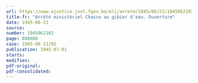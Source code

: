```yaml
---
url: https://www.ejustice.just.fgov.be/eli/arrete/1945/06/21/1945062102/justel
title-fr: "Arrêté ministériel Chasse au gibier d'eau. Ouverture"
date: 1945-06-21
source:
number: 1945062102
page: 888888
case: 1945-06-21/02
publication: 1945-07-01
starts:
modifies:
pdf-original:
pdf-consolidated:
---
```


